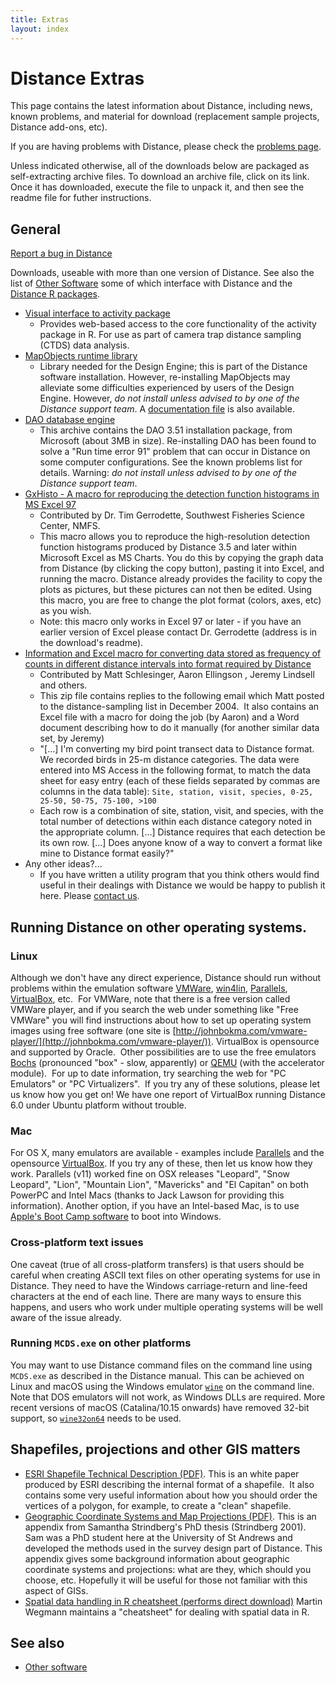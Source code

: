 ```yaml
---
title: Extras
layout: index
---
```



# Distance Extras

This page contains the latest information about Distance, including news, known problems, and material for download (replacement sample projects, Distance add-ons, etc).

If you are having problems with Distance, please check the [problems page](/Distance/bugreport.html).

Unless indicated otherwise, all of the downloads below are packaged as self-extracting archive files. To download an archive file, click on its link. Once it has downloaded, execute the file to unpack it, and then see the readme file for futher instructions.

## General

[Report a bug in Distance](/Distance/bugreport.html)

Downloads, useable with more than one version of Distance. See also the list of [Other Software](othersoftware.html) some of which interface with Distance and the [Distance R packages](R/index.html).

* [Visual interface to activity package](activity)
    - Provides web-based access to the core functionality of the activity package in R.  For use as part of camera trap distance sampling (CTDS) data analysis.
* [MapObjects runtime library](downloads/Mo23rt.EXE) 
    - Library needed for the Design Engine; this is part of the Distance software installation.  However, re-installing MapObjects may alleviate some difficulties experienced by users of the Design Engine.  However, _do not install unless advised to by one of the Distance support team_.  A [documentation file](downloads/MO23Runtime.doc) is also available.
* [DAO database engine](downloads/daosetup.exe) 
    - This archive contains the DAO 3.51 installation package, from Microsoft (about 3MB in size). Re-installing DAO has been found to solve a "Run time error 91" problem that can occur in Distance on some computer configurations. See the known problems list for details. Warning: _do not install unless advised to by one of the Distance support team_.
* [GxHisto - A macro for reproducing the detection function histograms in MS Excel 97](downloads/gxhisto.exe)
    - Contributed by Dr. Tim Gerrodette, Southwest Fisheries Science Center, NMFS.
    - This macro allows you to reproduce the high-resolution detection    function histograms produced by Distance 3.5 and later within Microsoft Excel as MS Charts. You do this by copying the graph data from Distance (by clicking the copy button), pasting it into Excel, and running the macro. Distance already provides the facility to copy the plots as pictures, but these pictures can not then be edited. Using this macro, you are free to change the plot format (colors, axes, etc) as you wish.
    - Note: this macro only works in Excel 97 or later - if you have an earlier version of Excel please contact Dr. Gerrodette (address is in the download's readme).
* [Information and Excel macro for converting data stored as frequency of counts in different distance intervals into format required by Distance](downloads/convert.zip)
    - Contributed by Matt Schlesinger, Aaron Ellingson , Jeremy Lindsell and others.
    - This zip file contains replies to the following email which Matt posted to the distance-sampling list in December 2004.  It also contains an Excel file with a macro for doing the job (by Aaron) and a Word document describing how to do it manually (for another similar data set, by Jeremy)
    - "[...] I'm converting my bird point transect data to Distance format. We recorded birds in 25-m distance categories. The data were entered into MS Access in the following format, to match the data sheet for easy entry (each of these fields separated by commas are columns in the data table): `Site, station, visit, species, 0-25, 25-50, 50-75, 75-100, >100`
    - Each row is a combination of site, station, visit, and species, with the total number of detections within each distance category noted in the appropriate column. [...] Distance requires that each detection be its own row. [...] Does anyone know of a way to convert a format like mine to Distance format easily?"
* Any other ideas?...
    - If you have written a utility program that you think others would find useful in their dealings with Distance we would be happy to publish it here. Please [contact us](/authors.html).

## Running Distance on other operating systems.

### Linux

Although we don't have any direct experience, Distance should run without problems within the emulation software [VMWare](http://www.vmware.com/), [win4lin](http://www.netraverse.com/), [Parallels](http://www.parallels.com/), [VirtualBox](http://www.virtualbox.org/), etc.  For VMWare, note that there is a free version called VMWare player, and if you search the web under something like "Free VMWare" you will find instructions about how to set up operating system images using free software (one site is [http://johnbokma.com/vmware-player/](http://johnbokma.com/vmware-player/)). VirtualBox is opensource and supported by Oracle.  Other possibilities are to use the free emulators [Bochs](http://bochs.sourceforge.net/) (pronounced "box" - slow, apparently) or [QEMU](http://fabrice.bellard.free.fr/qemu/index.html) (with the accelerator module).  For up to date information, try searching the web for "PC Emulators" or "PC Virtualizers".  If you try any of these solutions, please let us know how you get on! We have one report of VirtualBox running Distance 6.0 under Ubuntu platform without trouble.

### Mac

For OS X, many emulators are available - examples include [Parallels](http://www.parallels.com/) and the opensource [VirtualBox](http://www.virtualbox.org/). If you try any of these, then let us know how they work. Parallels (v11) worked fine on OSX releases "Leopard", "Snow Leopard", "Lion", "Mountain Lion", "Mavericks" and "El Capitan" on both PowerPC and Intel Macs (thanks to Jack Lawson for providing this information). Another option, if you have an Intel-based Mac, is to use [Apple's Boot Camp software](http://www.apple.com/support/bootcamp/) to boot into Windows.

### Cross-platform text issues

One caveat (true of all cross-platform transfers) is that users should be careful when creating ASCII text files on other operating systems for use in Distance. They need to have the Windows carriage-return and line-feed characters at the end of each line. There are many ways to ensure this happens, and users who work under multiple operating systems will be well aware of the issue already.

### Running `MCDS.exe` on other platforms

You may want to use Distance command files on the command line using `MCDS.exe` as described in the Distance manual. This can be achieved on Linux and macOS using the Windows emulator [`wine`](https://www.winehq.org/) on the command line. Note that DOS emulators will not work, as Windows DLLs are required. More recent versions of macOS (Catalina/10.15 onwards) have removed 32-bit support, so [`wine32on64`](https://github.com/Gcenx/homebrew-wine) needs to be used.

## Shapefiles, projections and other GIS matters

  * [ESRI Shapefile Technical Description (PDF)](downloads/shapefile.pdf). This is an white paper produced by ESRI describing the internal format of a shapefile.  It also contains some very useful information about how you should order the vertices of a polygon, for example, to create a "clean" shapefile.
  * [Geographic Coordinate Systems and Map Projections (PDF)](downloads/appendixbprojections.pdf). This is an appendix from Samantha Strindberg's PhD thesis (Strindberg 2001). Sam was a PhD student here at the University of St Andrews and developed the methods used in the survey design part of Distance. This appendix gives some background information about geographic coordinate systems and projections: what are they, which should you choose, etc. Hopefully it will be useful for those not familiar with this aspect of GISs.
  * [Spatial data handling in R cheatsheet (performs direct download)](https://github.com/wegmann/RSdocs/blob/master/Cheatsheet/AniMove_refcard.pdf?raw=true) Martin Wegmann maintains a "cheatsheet" for dealing with spatial data in R.


## See also

 * [Other software](othersoftware.html)

